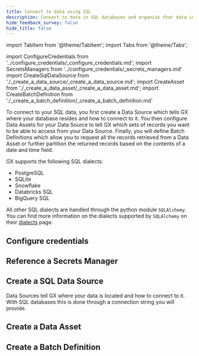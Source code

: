 ```yaml
---
title: Connect to data using SQL
description: Connect to data in SQL databases and organize that data into Batches for retrieval and validation.
hide_feedback_survey: false
hide_title: false
---
```


import TabItem from '@theme/TabItem';
import Tabs from '@theme/Tabs';

import ConfigureCredentials from '../configure_credentials/_configure_credentials.md';
import SecretsManagers from '../configure_credentials/_secrets_managers.md'
import CreateSqlDataSource from './_create_a_data_source/_create_a_data_source.md';
import CreateAsset from './_create_a_data_asset/_create_a_data_asset.md';
import CreateBatchDefinition from './_create_a_batch_definition/_create_a_batch_definition.md'

To connect to your SQL data, you first create a Data Source which tells GX where your database resides and how to connect to it.  You then configure Data Assets for your Data Source to tell GX which sets of records you want to be able to access from your Data Source.  Finally, you will define Batch Definitions which allow you to request all the records retrieved from a Data Asset or further partition the returned records based on the contents of a date and time field.

GX supports the following SQL dialects:

- PostgreSQL
- SQLite
- Snowflake
- Databricks SQL
- BigQuery SQL

All other SQL dialects are handled through the python module `SQLAlchemy`.  You can find more information on the dialects supported by `SQLAlchemy` on their [dialects](https://docs.sqlalchemy.org/en/20/dialects/index.html) page.

## Configure credentials

<ConfigureCredentials/>

## Reference a Secrets Manager

<SecretsManagers/>

## Create a SQL Data Source

Data Sources tell GX where your data is located and how to connect to it.  With SQL databases this is done through a connection string you will provide.

<CreateSqlDataSource/>

## Create a Data Asset

<CreateAsset/>

## Create a Batch Definition

<CreateBatchDefinition/>
